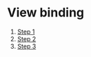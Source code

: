 # View binding
 1. [Step 1](https://github.com/RenatSayf/AndroidCheatSheet/blob/master/app/build.gradle#:~:text=TODO%20VIewBinding%20Step%201)
 2. [Step 2](https://github.com/RenatSayf/AndroidCheatSheet/blob/master/app/src/main/java/com/renatsayf/androidcheatsheet/ui/sections/webview/WebViewFragment.kt#:~:text=FragmentReadmeBinding%20//TODO-,VIewBinding%20Step%202,-private%20val%20readmeVM)
 3. [Step 3](https://github.com/RenatSayf/AndroidCheatSheet/blob/master/app/src/main/java/com/renatsayf/androidcheatsheet/ui/sections/webview/WebViewFragment.kt#:~:text=VIewBinding%20Step%203%20%2D%20Done)

